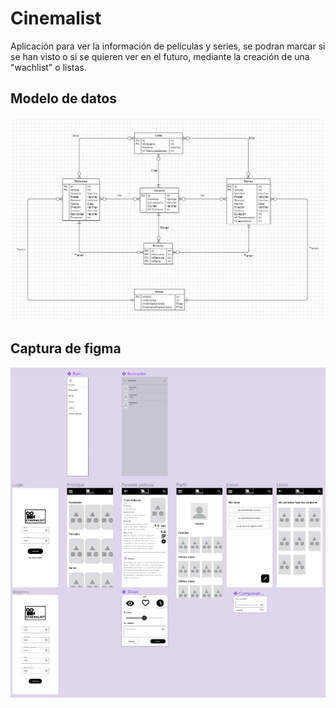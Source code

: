 # Cinemalist
Aplicación para ver la información de peliculas y series, se podran marcar si se han visto o si se quieren ver en el futuro, mediante la creación de una "wachlist" o listas.
## Modelo de datos
![Modelo de datos](Capturas/ModeloDatos.jpg)
## Captura de figma
![Figma](Capturas/CapturaFigma.jpg)